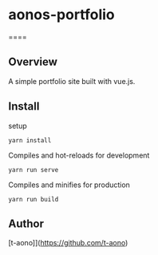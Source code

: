 # aonos-portfolio

====

## Overview

A simple portfolio site built with vue.js.

<!-- ## Description -->

<!-- ## Demo -->

<!-- ## VS. -->

<!-- ## Requirement -->

<!-- ## Usage -->

## Install

setup

```
yarn install
```

Compiles and hot-reloads for development

```
yarn run serve
```

Compiles and minifies for production

```
yarn run build
```

<!-- ## Contribution -->

<!-- ## Licence -->

## Author

[t-aono]](https://github.com/t-aono)
